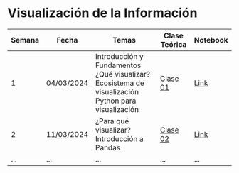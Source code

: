 # Visualización de la Información
| Semana | Fecha       | Temas           | Clase Teórica                                   | Notebook                                       |
|--------|-------------|-----------------|-------------------------------------------------|------------------------------------------------|
| 1      | 04/03/2024  |Introducción y Fundamentos ¿Qué visualizar? Ecosistema de visualización Python para visualización  | [Clase 01](clases_teoricas/clase01.pdf)| [Link](clases_practicas/clase01.ipynb)                       |
| 2      | 11/03/2024  |¿Para qué visualizar? Introducción a Pandas  | [Clase 02](url_de_la_clase_teorica)                | [Link](clases_practicas/clase01.ipynb)                       |
| ...    | ...        | ...             | ...                                             | ...                                            |

